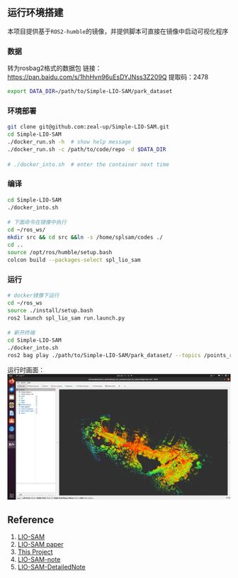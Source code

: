 ## 运行环境搭建

本项目提供基于`ROS2-humble`的镜像，并提供脚本可直接在镜像中启动可视化程序

### 数据

转为rosbag2格式的数据包 链接：https://pan.baidu.com/s/1hhHvn96uEsDYJNss3Z209Q 提取码：2478

```bash
export DATA_DIR=/path/to/Simple-LIO-SAM/park_dataset
```

### 环境部署
```bash
git clone git@github.com:zeal-up/Simple-LIO-SAM.git
cd Simple-LIO-SAM
./docker_run.sh -h  # show help message
./docker_run.sh -c /path/to/code/repo -d $DATA_DIR

# ./docker_into.sh  # enter the container next time
```

### 编译
```bash
cd Simple-LIO-SAM
./docker_into.sh

# 下面命令在镜像中执行
cd ~/ros_ws/
mkdir src && cd src &&ln -s /home/splsam/codes ./
cd ..
source /opt/ros/humble/setup.bash
colcon build --packages-select spl_lio_sam
```

### 运行
```bash
# docker镜像下运行
cd ~/ros_ws
source ./install/setup.bash
ros2 launch spl_lio_sam run.launch.py 

# 新开终端
cd Simple-LIO-SAM
./docker_into.sh
ros2 bag play ./path/to/Simple-LIO-SAM/park_dataset/ --topics /points_raw /imu_raw

```
运行时画面：
![SplRunParkDataset](result.png)


## Reference
1. [LIO-SAM](https://github.com/TixiaoShan/LIO-SAM)
2. [LIO-SAM paper](https://arxiv.org/abs/2007.00258)
3. [This Project](https://github.com/zeal-up/Simple-LIO-SAM)
4. [LIO-SAM-note](https://github.com/chennuo0125-HIT/LIO-SAM-note)
5. [LIO-SAM-DetailedNote](https://github.com/smilefacehh/LIO-SAM-DetailedNote)


[TixiaoShan]:https://github.com/TixiaoShan "作者Github"
[LIOSAM]:https://arxiv.org/abs/2007.00258 "liosam论文"
[spl]:https://github.com/zeal-up/Simple-LIO-SAM "Simple LIO-SAM"
[LIO-SAM-note]:https://github.com/chennuo0125-HIT/LIO-SAM-note "LIO-SAM-note"
[LIO-SAM-DetailedNote]:https://github.com/smilefacehh/LIO-SAM-DetailedNote "LIO-SAM-DetailedNote"